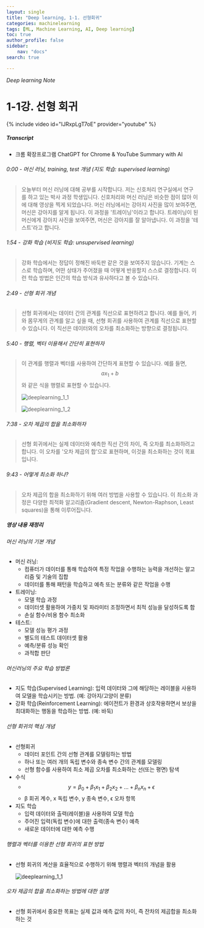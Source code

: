 ```yaml
---
layout: single
title: "Deep learning, 1-1. 선형회귀"
categories: machinelearning
tags: [ML, Machine Learning, AI, Deep learning]
toc: true
author_profile: false
sidebar:
    nav: "docs"
search: true

---
```


*Deep learning Note*

# 1-1강. 선형 회귀

{% include video id="IJRxpLgT7oE" provider="youtube" %}

##### Transcript
- 크롬 확장프로그램 ChatGPT for Chrome & YouTube Summary with AI

###### 0:00 - 머신 러닝, training, test 개념 (지도 학습: supervised learning)
> 오늘부터 머신 러닝에 대해 공부를 시작합니다.
> 저는 신호처리 연구실에서 연구를 하고 있는 박사 과정 학생입니다. 신호처리와 머신 러닝은 비슷한 점이 많아 이에 대해 영상을 찍게 되었습니다.
> 머신 러닝에서는 강아지 사진을 많이 보여주면, 머신은 강아지를 알게 됩니다. 이 과정을 '트레이닝'이라고 합니다.
> 트레이닝이 된 머신에게 강아지 사진을 보여주면, 머신은 강아지를 잘 알아냅니다. 이 과정을 '테스트'라고 합니다.




###### 1:54 - 강화 학습 (비지도 학습: unsupervised learning)
> 강화 학습에서는 정답이 정해진 바둑판 같은 것을 보여주지 않습니다.
> 기계는 스스로 학습하며, 어떤 상태가 주어졌을 때 어떻게 반응할지 스스로 결정합니다.
> 이런 학습 방법은 인간의 학습 방식과 유사하다고 볼 수 있습니다.




###### 2:49 - 선형 회귀 개념
> 선형 회귀에서는 데이터 간의 관계를 직선으로 표현하려고 합니다.
> 예를 들어, 키와 몸무게의 관계를 알고 싶을 때, 선형 회귀를 사용하여 관계를 직선으로 표현할 수 있습니다.
> 이 직선은 데이터와의 오차를 최소화하는 방향으로 결정됩니다.




###### 5:40 - 행렬, 벡터 이용해서 간단히 표현하자
> 이 관계를 행렬과 벡터를 사용하여 간단하게 표현할 수 있습니다.
> 예를 들면, $$ ax_1 + b $$와 같은 식을 행렬로 표현할 수 있습니다.
>
> ![deeplearning_1_1]({{site.url}}\images\2023-10-24-Deeplearning\deeplearning_1_1.png)
>
> ![deeplearning_1_2]({{site.url}}\images\2023-10-24-Deeplearning\deeplearning_1_2.png)




###### 7:38 - 오차 제곱의 합을 최소화하자
> 선형 회귀에서는 실제 데이터와 예측한 직선 간의 차이, 즉 오차를 최소화하려고 합니다.
> 이 오차를 '오차 제곱의 합'으로 표현하며, 이것을 최소화하는 것이 목표입니다.




###### 9:43 - 어떻게 최소화 하나?
> 오차 제곱의 합을 최소화하기 위해 여러 방법을 사용할 수 있습니다.
> 이 최소화 과정은 다양한 최적화 알고리즘(Gradient descent, Newton-Raphson, Least squares)을 통해 이루어집니다.





##### 영상 내용 재정리

###### 머신 러닝의 기본 개념
- 머신 러닝:
  - 컴퓨터가 데이터를 통해 학습하여 특정 작업을 수행하는 능력을 개선하는 알고리즘 및 기술의 집합
  - 데이터를 통해 패턴을 학습하고 예측 또는 분류와 같은 작업을 수행
- 트레이닝:
  - 모델 학습 과정
  - 데이터셋 활용하여 가중치 및 파라미터 조정하면서 최적 성능을 달성하도록 함
  - 손실 함수/비용 함수 최소화
- 테스트:
  - 모델 성능 평가 과정
  - 별도의 테스트 데이터셋 활용
  - 예측/분류 성능 확인
  - 과적합 판단

###### 머신러닝의 주요 학습 방법론
- 지도 학습(Supervised Learning): 입력 데이터와 그에 해당하는 레이블을 사용하여 모델을 학습시키는 방법. (예: 강아지/고양이 분류)
- 강화 학습(Reinforcement Learning): 에이전트가 환경과 상호작용하면서 보상을 최대화하는 행동을 학습하는 방법. (예: 바둑)

###### 선형 회귀의 핵심 개념
- 선형회귀
  - 데이터 포인트 간의 선형 관계를 모델링하는 방법
  - 하나 또는 여러 개의 독립 변수와 종속 변수 간의 관계를 모델링
  - 선형 함수를 사용하여 최소 제곱 오차를 최소화하는 선(또는 평면) 탐색
- 수식
  - $$ y = \beta_0 + \beta_1 x_1 + \beta_2 x_2 + \dots + \beta_n x_n + \epsilon $$
  - β 회귀 계수, x 독립 변수, y 종속 변수, ϵ 오차 항목
- 지도 학습
  - 입력 데이터와 출력(레이블)을 사용하여 모델 학습
  - 주어진 입력(독립 변수)에 대한 출력(종속 변수) 예측
  - 새로운 데이터에 대한 예측 수행

###### 행렬과 벡터를 이용한 선형 회귀의 표현 방법
- 선형 회귀의 계산을 효율적으로 수행하기 위해 행렬과 벡터의 개념을 활용

  ![deeplearning_1_1]({{site.url}}\images\2023-10-24-Deeplearning\deeplearning_1_1.png)


###### 오차 제곱의 합을 최소화하는 방법에 대한 설명
- 선형 회귀에서 중요한 목표는 실제 값과 예측 값의 차이, 즉 잔차의 제곱합을 최소화하는 것

